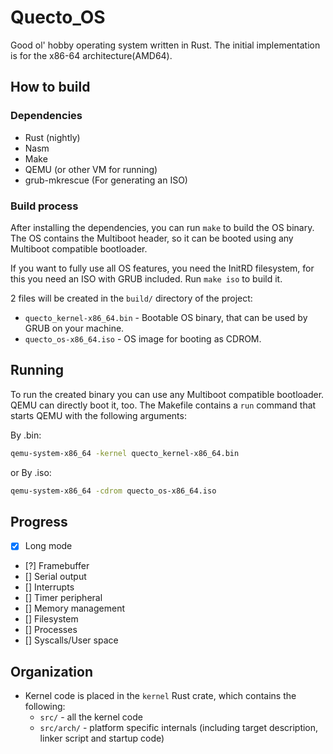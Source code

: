 # Quecto_OS
Good ol' hobby operating system written in Rust. The initial implementation is for the x86-64 architecture(AMD64).

## How to build

### Dependencies

* Rust (nightly)
* Nasm
* Make
* QEMU (or other VM for running)
* grub-mkrescue (For generating an ISO)

### Build process

After installing the dependencies, you can run `make` to build the OS binary.
The OS contains the Multiboot header, so it can be booted using any Multiboot compatible bootloader.

If you want to fully use all OS features, you need the InitRD filesystem, for this you need an ISO with
GRUB included. Run `make iso` to build it.

2 files will be created in the `build/` directory of the project: 

* `quecto_kernel-x86_64.bin` - Bootable OS binary, that can be used by GRUB on your machine.
* `quecto_os-x86_64.iso` - OS image for booting as CDROM.

## Running

To run the created binary you can use any Multiboot compatible bootloader. QEMU can directly boot it, too.
The Makefile contains a `run` command that starts QEMU with the following arguments:

By .bin:
```bash
qemu-system-x86_64 -kernel quecto_kernel-x86_64.bin
```

or 
By .iso:
```bash
qemu-system-x86_64 -cdrom quecto_os-x86_64.iso
```

## Progress

* [x] Long mode
* [?] Framebuffer
* [] Serial output
* [] Interrupts
* [] Timer peripheral
* [] Memory management
* [] Filesystem
* [] Processes
* [] Syscalls/User space

## Organization

- Kernel code is placed in the `kernel` Rust crate, which contains the following:
  - `src/` - all the kernel code
  - `src/arch/` - platform specific internals (including target description, linker script and startup code)